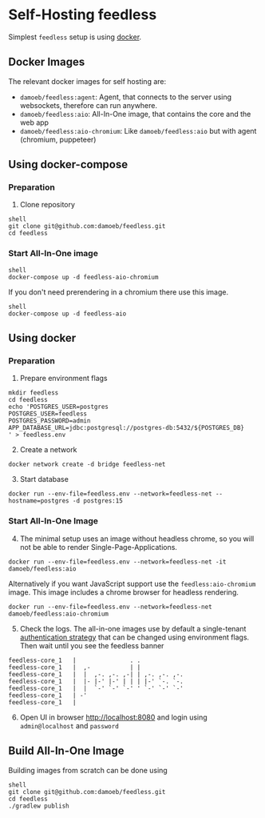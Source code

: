 # Self-Hosting feedless

Simplest `feedless` setup is using [docker](https://docs.docker.com/engine/install/).

## Docker Images
The relevant docker images for self hosting are: 
- `damoeb/feedless:agent`: Agent, that connects to the server using websockets, therefore can run anywhere.
- `damoeb/feedless:aio`: All-In-One image, that contains the core and the web app
- `damoeb/feedless:aio-chromium`: Like `damoeb/feedless:aio` but with agent (chromium, puppeteer)

## Using docker-compose

### Preparation
1) Clone repository
```
shell
git clone git@github.com:damoeb/feedless.git
cd feedless
```

### Start All-In-One image

```
shell
docker-compose up -d feedless-aio-chromium
```

If you don't need prerendering in a chromium there use this image.
```
shell
docker-compose up -d feedless-aio
```

## Using docker

### Preparation
1) Prepare environment flags
```shell
mkdir feedless
cd feedless
echo 'POSTGRES_USER=postgres
POSTGRES_USER=feedless
POSTGRES_PASSWORD=admin
APP_DATABASE_URL=jdbc:postgresql://postgres-db:5432/${POSTGRES_DB}
' > feedless.env
```

2) Create a network
```shell
docker network create -d bridge feedless-net
```

3) Start database
```shell
docker run --env-file=feedless.env --network=feedless-net --hostname=postgres -d postgres:15
```

### Start All-In-One Image

4) The minimal setup uses an image without headless chrome, so you will not be able to render Single-Page-Applications.
```shell
docker run --env-file=feedless.env --network=feedless-net -it damoeb/feedless:aio
```

Alternatively if you want JavaScript support use the `feedless:aio-chromium` image. This image includes a chrome browser for headless rendering.
```shell
docker run --env-file=feedless.env --network=feedless-net damoeb/feedless:aio-chromium
```

5) Check the logs. The all-in-one images use by default a single-tenant [authentication strategy](./authentication.md) that can be changed using environment flags.
Then wait until you see the feedless banner
```shell
feedless-core_1   |               . .
feedless-core_1   |  ,-           | |
feedless-core_1   |  |  ,-. ,-. ,-| | ,-. ,-. ,-.
feedless-core_1   |  |- |-' |-' | | | |-' `-. `-.
feedless-core_1   |  |  `-' `-' `-' ' `-' `-' `-'
feedless-core_1   | -'
feedless-core_1   | 

```

6) Open UI in browser [http://localhost:8080](http://localhost:8080) and login using `admin@localhost` and `password`


## Build All-In-One Image
Building images from scratch can be done using 
```
shell
git clone git@github.com:damoeb/feedless.git
cd feedless
./gradlew publish
```
